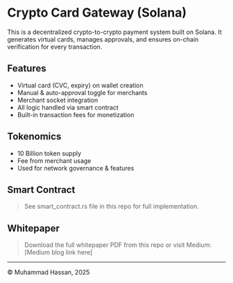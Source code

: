 # Crypto Card Gateway (Solana)

This is a decentralized crypto-to-crypto payment system built on Solana. It generates virtual cards, manages approvals, and ensures on-chain verification for every transaction.

## Features
- Virtual card (CVC, expiry) on wallet creation
- Manual & auto-approval toggle for merchants
- Merchant socket integration
- All logic handled via smart contract
- Built-in transaction fees for monetization

## Tokenomics
- 10 Billion token supply
- Fee from merchant usage
- Used for network governance & features

## Smart Contract
> See smart_contract.rs file in this repo for full implementation.

## Whitepaper
> Download the full whitepaper PDF from this repo or visit Medium: [Medium blog link here]

---

© Muhammad Hassan, 2025
